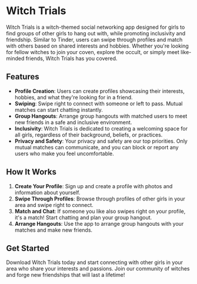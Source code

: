 # Witch Trials

Witch Trials is a witch-themed social networking app designed for girls to find groups of other girls to hang out with, while promoting inclusivity and friendship. Similar to Tinder, users can swipe through profiles and match with others based on shared interests and hobbies. Whether you're looking for fellow witches to join your coven, explore the occult, or simply meet like-minded friends, Witch Trials has you covered.

## Features

- **Profile Creation**: Users can create profiles showcasing their interests, hobbies, and what they're looking for in a friend.
- **Swiping**: Swipe right to connect with someone or left to pass. Mutual matches can start chatting instantly.
- **Group Hangouts**: Arrange group hangouts with matched users to meet new friends in a safe and inclusive environment.
- **Inclusivity**: Witch Trials is dedicated to creating a welcoming space for all girls, regardless of their background, beliefs, or practices.
- **Privacy and Safety**: Your privacy and safety are our top priorities. Only mutual matches can communicate, and you can block or report any users who make you feel uncomfortable.

## How It Works

1. **Create Your Profile**: Sign up and create a profile with photos and information about yourself.
2. **Swipe Through Profiles**: Browse through profiles of other girls in your area and swipe right to connect.
3. **Match and Chat**: If someone you like also swipes right on your profile, it's a match! Start chatting and plan your group hangout.
4. **Arrange Hangouts**: Use the app to arrange group hangouts with your matches and make new friends.

## Get Started

Download Witch Trials today and start connecting with other girls in your area who share your interests and passions. Join our community of witches and forge new friendships that will last a lifetime!
